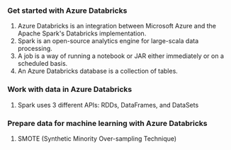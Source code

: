 ### Get started with Azure Databricks
1. Azure Databricks is an integration between Microsoft Azure and the Apache Spark's Databricks implementation.
2. Spark is an open-source analytics engine for large-scala data processing.
3. A job is a way of running a notebook or JAR either immediately or on a scheduled basis.
4. An Azure Databricks database is a collection of tables.

### Work with data in Azure Databricks
1. Spark uses 3 different APIs: RDDs, DataFrames, and DataSets

### Prepare data for machine learning with Azure Databricks
1. SMOTE (Synthetic Minority Over-sampling Technique)
